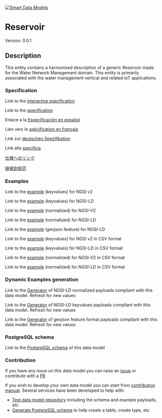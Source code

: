 [![Smart Data Models](https://smartdatamodels.org/wp-content/uploads/2022/01/SmartDataModels_logo.png "Logo")](https://smartdatamodels.org)
# Reservoir
Version: 0.0.1

## Description 

This entity contains a harmonised description of a generic Reservoir made for the Water Network Management domain. This entity is primarily associated with the water management vertical and related IoT applications.
### Specification

Link to the [interactive specification](https://swagger.lab.fiware.org/?url=https://smart-data-models.github.io/dataModel.WaterDistributionManagementEPANET/Reservoir/swagger.yaml)

Link to the [specification](https://github.com/smart-data-models/dataModel.WaterDistributionManagementEPANET/blob/master/Reservoir/doc/spec.md)

Enlace a la [Especificación en español](https://github.com/smart-data-models/dataModel.WaterDistributionManagementEPANET/blob/master/Reservoir/doc/spec_ES.md)

Lien vers le [spécification en français](https://github.com/smart-data-models/dataModel.WaterDistributionManagementEPANET/blob/master/Reservoir/doc/spec_FR.md)

Link zur [deutschen Spezifikation](https://github.com/smart-data-models/dataModel.WaterDistributionManagementEPANET/blob/master/Reservoir/doc/spec_DE.md)

Link alla [specifica](https://github.com/smart-data-models/dataModel.WaterDistributionManagementEPANET/blob/master/Reservoir/doc/spec_IT.md)

[仕様へのリンク](https://github.com/smart-data-models/dataModel.WaterDistributionManagementEPANET/blob/master/Reservoir/doc/spec_JA.md)

[链接到规范](https://github.com/smart-data-models/dataModel.WaterDistributionManagementEPANET/blob/master/Reservoir/doc/spec_ZH.md)
### Examples

Link to the [example](https://smart-data-models.github.io/dataModel.WaterDistributionManagementEPANET/Reservoir/examples/example.json) (keyvalues) for NGSI v2

Link to the [example](https://smart-data-models.github.io/dataModel.WaterDistributionManagementEPANET/Reservoir/examples/example.jsonld) (keyvalues) for NGSI-LD

Link to the [example](https://smart-data-models.github.io/dataModel.WaterDistributionManagementEPANET/Reservoir/examples/example-normalized.json) (normalized) for NGSI-V2

Link to the [example](https://smart-data-models.github.io/dataModel.WaterDistributionManagementEPANET/Reservoir/examples/example-normalized.jsonld) (normalized) for NGSI-LD

Link to the [example](https://smart-data-models.github.io/dataModel.WaterDistributionManagementEPANET/Reservoir/examples/example-geojsonfeature.json) (geojson feature) for NGSI-LD

Link to the [example](https://smart-data-models.github.io/dataModel.WaterDistributionManagementEPANET/Reservoir/examples/example.json.csv) (keyvalues) for NGSI v2 in CSV format

Link to the [example](https://smart-data-models.github.io/dataModel.WaterDistributionManagementEPANET/Reservoir/examples/example.jsonld.csv) (keyvalues) for NGSI-LD in CSV format

Link to the [example](https://smart-data-models.github.io/dataModel.WaterDistributionManagementEPANET/Reservoir/examples/example-normalized.json.csv) (normalized) for NGSI-V2 in CSV format

Link to the [example](https://smart-data-models.github.io/dataModel.WaterDistributionManagementEPANET/Reservoir/examples/example-normalized.jsonld.csv) (normalized) for NGSI-LD in CSV format
### Dynamic Examples generation

Link to the [Generator](https://smartdatamodels.org/extra/ngsi-ld_generator.php?schemaUrl=https://raw.githubusercontent.com/smart-data-models/dataModel.WaterDistributionManagementEPANET/master/Reservoir/schema.json&email=info@smartdatamodels.org) of NGSI-LD normalized payloads compliant with this data model. Refresh for new values

Link to the [Generator](https://smartdatamodels.org/extra/ngsi-ld_generator_keyvalues.php?schemaUrl=https://raw.githubusercontent.com/smart-data-models/dataModel.WaterDistributionManagementEPANET/master/Reservoir/schema.json&email=info@smartdatamodels.org) of NGSI-LD keyvalues payloads compliant with this data model. Refresh for new values

Link to the [Generator](https://smartdatamodels.org/extra/geojson_features_generator.php?schemaUrl=https://raw.githubusercontent.com/smart-data-models/dataModel.WaterDistributionManagementEPANET/master/Reservoir/schema.json&email=info@smartdatamodels.org) of geojson feature format payloads compliant with this data model. Refresh for new values
### PostgreSQL schema

Link to the [PostgreSQL schema](https://smart-data-models.github.io/dataModel.WaterDistributionManagementEPANET/Reservoir/schema.sql) of this data model
### Contribution

 If you have any issue on this data model you can raise an [issue](https://github.com/smart-data-models/dataModel.WaterDistributionManagementEPANET/issues)  or contribute with a [PR](https://github.com/smart-data-models/dataModel.WaterDistributionManagementEPANET/pulls)

 If you wish to develop your own data model you can start from [contribution manual](https://bit.ly/contribution_manual). Several services have been developed to help with: 
 - [Test data model repository](https://smartdatamodels.org/index.php/data-models-contribution-api/) including the schema and example payloads, etc
 - [Generate PostgreSQL schema](https://smartdatamodels.org/index.php/sql-service/) to help create a table, create type, etc